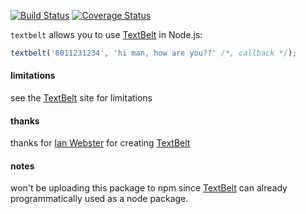 [![Build Status](https://travis-ci.org/minond/textbelt.svg?branch=master)](https://travis-ci.org/minond/textbelt)
[![Coverage Status](https://coveralls.io/repos/minond/textbelt/badge.png)](https://coveralls.io/r/minond/textbelt)

`textbelt` allows you to use [TextBelt](http://textbelt.com/) in Node.js:

```js
textbelt('8011231234', 'hi man, how are you??' /*, callback */);
```

#### limitations

see the [TextBelt](http://textbelt.com/) site for limitations

#### thanks

thanks for [Ian Webster](https://github.com/typpo) for creating
[TextBelt](https://github.com/typpo/textbelt)

#### notes

won't be uploading this package to npm since
[TextBelt](https://github.com/typpo/textbelt) can already programmatically
used as a node package.
